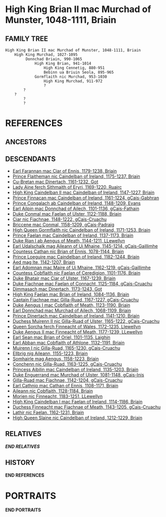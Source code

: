 # High King Brian II mac Murchad of Munster, 1048-1111, Briain

## FAMILY TREE
```
High King Brian II mac Murchad of Munster, 1048-1111, Briain
    High King Murchad, 1027-1095
         Donnchad Briain, 990-1065
             High King Brian, 941-1014
                 High King Cennetig, 880-951
                 Bebinn ua Briuin Seola, 895-965   
             Gormflaith nic Murchad, 953-1030
                 High King Murchad, 911-972
                 ?
        ?
    ?
        ?
        ?
```

# REFERENCES

## ANCESTORS

## DESCENDANTS
* [Earl Farannan mac Ciar of Ennis, 1179-1238, Briain](farannan_mac_ciar_1179.md)
* [Prince Flaitheman nic Caindelban of Ireland, 1175-1237, Briain](flaitheman_nic_caindelban_1175.md)
* [Cu-Bretan mac Dinertach, 1161-1232, Got](cu-bretan_mac_dinertach_1161.md)
* [Lady Aine ferch Sithmaith of Eryri, 1169-1220, Ruairc](aine_ferch_sithmaith_1169.md)
* [High King Caindelban II mac Caindelban of Ireland, 1147-1227, Briain](caindelban_ii_mac_caindelban_1147.md)
* [Prince Finnacan mac Caindelban of Ireland, 1161-1224, gCais-Gabhran](finnacan_mac_caindelban_1161.md)
* [Prince Congalach ab Caindelban of Ireland, 1148-1209, Evans](congalach_ab_caindelban_1148.md)
* [Earl Ailpin mac Donnchad of Ailech, 1101-1136, gCais-Fathain](ailpin_mac_donnchad_1101.md)
* [Duke Conmal mac Faelan of Ulster, 1122-1188, Briain](conmal_mac_faelan_1122.md)
* [Ciar nic Fiachnae, 1148-1222, gCais-Cruachu](ciar_nic_fiachnae_1148.md)
* [Briccene mac Conmal, 1158-1209, gCais-Padraig](briccene_mac_conmal_1158.md)
* [High Queen Gormflaith nic Caindelban of Ireland, 1171-1253, Briain](gormflaith_nic_caindelban_1171.md)
* [Prince Faelan mac Caindelban of Ireland, 1137-1173, Briain](faelan_mac_caindelban_1137.md)
* [Duke Rian I ab Aengus of Meath, 1144-1211, LLewellyn](rian_i_ab_aengus_1144.md)
* [Earl Udalschalk mag Aileann of Ui Mhaine, 1145-1214, gCais-Gaillimhe](udalschalk_mag_aileann_1145.md)
* [Countess Cathan nic Brian of Ennis, 1078-1144, Briain](cathan_nic_brian_1078.md)
* [Prince Loeguire mac Caindelban of Ireland, 1182-1244, Briain](loeguire_mac_caindelban_1182.md)
* [Aed mag Ite, 1142-1207, Briain](aed_mag_ite_1142.md)
* [Earl Adomnan mac Maire of Ui Mhaine, 1162-1219, gCais-Gaillimhe](adomnan_mac_maire_1162.md)
* [Countess Cobflaith nic Faelan of Ceredigion, 1101-1176, Briain](cobflaith_nic_faelan_1101.md)
* [Duke Bhatair mac Ciar of Ulster, 1167-1239, Briain](bhatair_mac_ciar_1167.md)
* [Duke Fiachnae mac Faelan of Connacht, 1125-1184, gCais-Cruachu](fiachnae_mac_faelan_1125.md)
* [Dimmasach mac Dinertach, 1173-1243, Got](dimmasach_mac_dinertach_1173.md)
* [High King Faelan mac Brian of Ireland, 1084-1136, Briain](faelan_mac_brian_1084.md)
* [Captain Fiachnae mac Gilla-Ruad, 1167-1227, gCais-Cruachu](fiachnae_mac_gilla-ruad_1167.md)
* [Duke Aengus I mac Cobflaith of Meath, 1123-1190, Briain](aengus_i_mac_cobflaith_1123.md)
* [Earl Donnchad mac Murchad of Ailech, 1068-1109, Briain](donnchad_mac_murchad_1068.md)
* [Prince Dinertach mac Caindelban of Ireland, 1141-1210, Briain](dinertach_mac_caindelban_1141.md)
* [Duchess Muirenn II nic Gilla-Ruad of Ulster, 1165-1222, gCais-Cruachu](muirenn_ii_nic_gilla-ruad_1165.md)
* [Queen Sorcha ferch Finneacht of Wales, 1172-1235, Llewellyn](sorcha_ferch_finneacht_1172.md)
* [Duke Aengus II mac Finneacht of Meath, 1177-1239, LLewellyn](aengus_ii_mac_finneacht_1177.md)
* [Earl Sean mac Brian of Oriel, 1101-1135, Laighin](sean_mac_brian_1101.md)
* [Earl Abban mac Cobflaith of Athlone, 1132-1191, Briain](abban_mac_cobflaith_1132.md)
* [Muirenn I nic Gilla-Ruad, 1165-1230, gCais-Cruachu](muirenn_i_nic_gilla-ruad_1165.md)
* [Ellbrig nig Aileann, 1155-1223, Briain](ellbrig_nig_aileann_1155.md)
* [Somhairle mag Aengus, 1158-1223, Briain](somhairle_mag_aengus_1158.md)
* [Conchenn nic Gilla-Ruad, 1163-1225, gCais-Cruachu](conchenn_nic_gilla-ruad_1163.md)
* [Princess Aibilin mac Caindelban of Ireland, 1135-1203, Briain](aibilin_mac_caindelban_1135.md)
* [Duke Enguerrand mac Murchad of Ulster, 1081-1148, gCais-Inis](enguerrand_mac_murchad_1081.md)
* [Gilla-Ruad mac Fiachnae, 1142-1204, gCais-Cruachu](gilla-ruad_mac_fiachnae_1142.md)
* [Earl Cathnio mac Cathan of Ennis, 1108-1171, Briain](cathnio_mac_cathan_1108.md)
* [Aileann nic Cobflaith, 1128-1184, Briain](aileann_nic_cobflaith_1128.md)
* [Morien nic Finneacht, 1183-1251, LLewellyn](morien_nic_finneacht_1183.md)
* [High King Caindelban I mac Faelan of Ireland, 1114-1186, Briain](caindelban_i_mac_faelan_1114.md)
* [Duchess Finneacht mac Fiachnae of Meath, 1143-1205, gCais-Cruachu](finneacht_mac_fiachnae_1143.md)
* [Lathir nic Faelan, 1162-1231, Briain](lathir_nic_faelan_1162.md)
* [High Queen Slaine nic Caindelban of Ireland, 1212-1229, Briain](slaine_nic_caindelban_1212.md)

## RELATIVES

##### END RELATIVES 
## HISTORY

#### END REFERENCES

# PORTRAITS

#### END PORTRAITS

